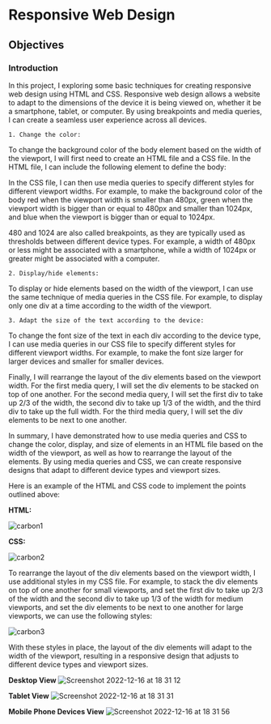 # Responsive Web Design 

## Objectives 

### Introduction

In this project, I exploring some basic techniques for creating responsive web design using HTML and CSS. Responsive web design allows a website to adapt to the dimensions of the device it is being viewed on, whether it be a smartphone, tablet, or computer. By using breakpoints and media queries, I can create a seamless user experience across all devices.

    1. Change the color:

To change the background color of the body element based on the width of the viewport, I will first need to create an HTML file and a CSS file. In the HTML file, I can include the following element to define the body:

In the CSS file, I can then use media queries to specify different styles for different viewport widths. For example, to make the background color of the body red when the viewport width is smaller than 480px, green when the viewport width is bigger than or equal to 480px and smaller than 1024px, and blue when the viewport is bigger than or equal to 1024px.

480 and 1024 are also called breakpoints, as they are typically used as thresholds between different device types. For example, a width of 480px or less might be associated with a smartphone, while a width of 1024px or greater might be associated with a computer.

    2. Display/hide elements:

To display or hide elements based on the width of the viewport, I can use the same technique of media queries in the CSS file. For example, to display only one div at a time according to the width of the viewport.

    3. Adapt the size of the text according to the device:

To change the font size of the text in each div according to the device type, I can use media queries in our CSS file to specify different styles for different viewport widths. For example, to make the font size larger for larger devices and smaller for smaller devices.

Finally, I will rearrange the layout of the div elements based on the viewport width. For the first media query, I will set the div elements to be stacked on top of one another. For the second media query, I will set the first div to take up 2/3 of the width, the second div to take up 1/3 of the width, and the third div to take up the full width. For the third media query, I will set the div elements to be next to one another.

In summary, I have demonstrated how to use media queries and CSS to change the color, display, and size of elements in an HTML file based on the width of the viewport, as well as how to rearrange the layout of the elements. By using media queries and CSS, we can create responsive designs that adapt to different device types and viewport sizes.

Here is an example of the HTML and CSS code to implement the points outlined above:

**HTML:** 

![carbon1](https://user-images.githubusercontent.com/102190049/208160307-67e07af0-fcf7-4dc9-8c97-e110a1b04f55.png)

**CSS:**

![carbon2](https://user-images.githubusercontent.com/102190049/208160327-51ef65fc-ec0a-4daa-a8c2-a798f9ef4bf1.png)

To rearrange the layout of the div elements based on the viewport width, I use additional styles in my CSS file. For example, to stack the div elements on top of one another for small viewports, and set the first div to take up 2/3 of the width and the second div to take up 1/3 of the width for medium viewports, and set the div elements to be next to one another for large viewports, we can use the following styles:

![carbon3](https://user-images.githubusercontent.com/102190049/208160340-e012f1c6-d09b-4de0-863f-794822b7c8d9.png)

With these styles in place, the layout of the div elements will adapt to the width of the viewport, resulting in a responsive design that adjusts to different device types and viewport sizes.

**Desktop View**
![Screenshot 2022-12-16 at 18 31 12](https://user-images.githubusercontent.com/102190049/208160861-1bff29e6-185f-4f1c-8a56-435bf113d1db.png)

**Tablet View**
![Screenshot 2022-12-16 at 18 31 31](https://user-images.githubusercontent.com/102190049/208160872-8370c9ff-55cc-4a8c-b9b6-b90682474c25.png)

**Mobile Phone Devices View**
![Screenshot 2022-12-16 at 18 31 56](https://user-images.githubusercontent.com/102190049/208160887-35cad100-889c-4990-9fe6-a7fb1ffabbbe.png)
